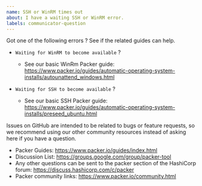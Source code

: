 ```yaml
---
name: SSH or WinRM times out
about: I have a waiting SSH or WinRM error.
labels: communicator-question
---
```


Got one of the following errors ? See if the related guides can help.

* `Waiting for WinRM to become available` ?

  - See our basic WinRm Packer guide: https://www.packer.io/guides/automatic-operating-system-installs/autounattend_windows.html

* `Waiting for SSH to become available` ?

  - See our basic SSH Packer guide: https://www.packer.io/guides/automatic-operating-system-installs/preseed_ubuntu.html


Issues on GitHub are intended to be related to bugs or feature requests, so we recommend using our other community resources instead of asking here if you have a question.

- Packer Guides: https://www.packer.io/guides/index.html
- Discussion List: https://groups.google.com/group/packer-tool
- Any other questions can be sent to the packer section of the HashiCorp
  forum: https://discuss.hashicorp.com/c/packer
- Packer community links: https://www.packer.io/community.html
